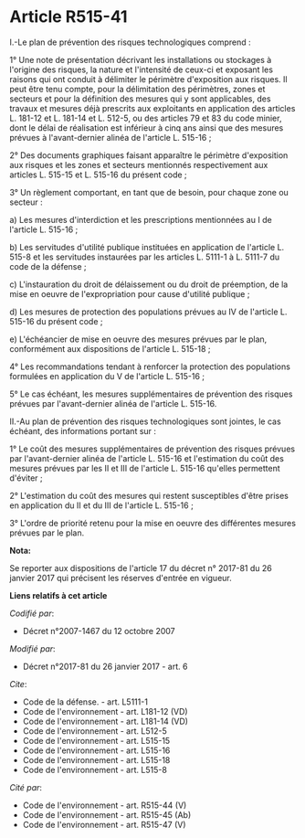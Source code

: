 # Article R515-41

I.-Le plan de prévention des risques technologiques comprend : 

1° Une note de présentation décrivant les installations ou stockages à l'origine des risques, la nature et l'intensité de
ceux-ci et exposant les raisons qui ont conduit à délimiter le périmètre d'exposition aux risques. Il peut être tenu compte,
pour la délimitation des périmètres, zones et secteurs et pour la définition des mesures qui y sont applicables, des travaux
et mesures déjà prescrits aux exploitants en application des articles L. 181-12 et L. 181-14 et L. 512-5, ou des articles 79
et 83 du code minier, dont le délai de réalisation est inférieur à cinq ans ainsi que des mesures prévues à l'avant-dernier
alinéa de l'article L. 515-16 ; 

2° Des documents graphiques faisant apparaître le périmètre d'exposition aux risques et les zones et secteurs mentionnés
respectivement aux articles L. 515-15 et L. 515-16 du présent code ; 

3° Un règlement comportant, en tant que de besoin, pour chaque zone ou secteur : 

a) Les mesures d'interdiction et les prescriptions mentionnées au I de l'article L. 515-16 ; 

b) Les servitudes d'utilité publique instituées en application de l'article L. 515-8 et les servitudes instaurées par les
articles L. 5111-1 à L. 5111-7 du code de la défense ; 

c) L'instauration du droit de délaissement ou du droit de préemption, de la mise en oeuvre de l'expropriation pour cause
d'utilité publique ; 

d) Les mesures de protection des populations prévues au IV de l'article L. 515-16 du présent code ; 

e) L'échéancier de mise en oeuvre des mesures prévues par le plan, conformément aux dispositions de l'article L. 515-18 ; 

4° Les recommandations tendant à renforcer la protection des populations formulées en application du V de l'article L.
515-16 ; 

5° Le cas échéant, les mesures supplémentaires de prévention des risques prévues par l'avant-dernier alinéa de l'article L.
515-16. 

II.-Au plan de prévention des risques technologiques sont jointes, le cas échéant, des informations portant sur : 

1° Le coût des mesures supplémentaires de prévention des risques prévues par l'avant-dernier alinéa de l'article L. 515-16 et
l'estimation du coût des mesures prévues par les II et III de l'article L. 515-16 qu'elles permettent d'éviter ; 

2° L'estimation du coût des mesures qui restent susceptibles d'être prises en application du II et du III de l'article L.
515-16 ; 

3° L'ordre de priorité retenu pour la mise en oeuvre des différentes mesures prévues par le plan.

**Nota:**

Se reporter aux dispositions de l'article 17 du décret n° 2017-81 du 26 janvier 2017 qui précisent les réserves d'entrée en
vigueur.

**Liens relatifs à cet article**

_Codifié par_:

  - Décret n°2007-1467 du 12 octobre 2007

_Modifié par_:

  - Décret n°2017-81 du 26 janvier 2017 - art. 6

_Cite_:

  - Code de la défense. - art. L5111-1
  - Code de l'environnement - art. L181-12 (VD)
  - Code de l'environnement - art. L181-14 (VD)
  - Code de l'environnement - art. L512-5
  - Code de l'environnement - art. L515-15
  - Code de l'environnement - art. L515-16
  - Code de l'environnement - art. L515-18
  - Code de l'environnement - art. L515-8

_Cité par_:

  - Code de l'environnement - art. R515-44 (V)
  - Code de l'environnement - art. R515-45 (Ab)
  - Code de l'environnement - art. R515-47 (V)
